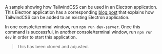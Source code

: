 A sample showing how TailwindCSS can be used in an Electron application. This Electron application has a corresponding [blog post]() that explains how TailwindCSS can be added to an existing Electron application.

In one console/terminal window, run `npm run dev-server`. Once this command is successful, in _another_ console/terminal window, run `npm run dev` in order to start this application.
<br>

> This has been cloned and adjusted.